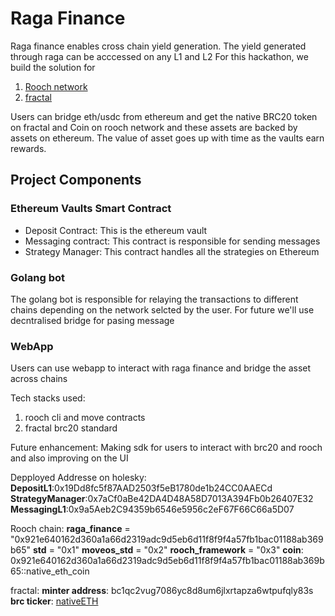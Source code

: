 # Raga Finance
Raga finance enables cross chain yield generation. The yield generated through raga can be acccessed on any L1 and L2
For this hackathon, we build the solution for 
1. [Rooch network]("https://rooch.network/")  
2. [fractal]("https://www.fractalbitcoin.io/")

Users can bridge eth/usdc from ethereum and get the native BRC20 token on fractal and Coin on rooch network and these assets are backed by assets on ethereum. The value of asset goes up with time as the vaults earn rewards.

## Project Components
### Ethereum Vaults Smart Contract
- Deposit Contract: This is the ethereum vault
- Messaging contract: This contract is responsible for sending messages
- Strategy Manager: This contract handles all the strategies on Ethereum
### Golang bot 
The golang bot is responsible for relaying the transactions to different chains depending on the network selcted by the user. For future we'll use decntralised bridge for pasing message
### WebApp 
Users can use webapp to interact with raga finance and bridge the asset across chains


Tech stacks used:
1. rooch cli and move contracts
2. fractal brc20 standard

Future enhancement: Making sdk for users to interact with brc20 and rooch and also improving on the UI


Depployed Addresse on holesky:
**DepositL1**:0x19Dd8fc5f87AAD2503f5eB1780de1b24CC0AAECd
**StrategyManager**:0x7aCf0aBe42DA4D48A58D7013A394Fb0b26407E32
**MessagingL1**:0x9a5Aeb2C94359b6546e5956c2eF67F66C66a5D07

Rooch chain:
**raga_finance** = "0x921e640162d360a1a66d2319adc9d5eb6d11f8f9f4a57fb1bac01188ab369b65"
**std** = "0x1"
**moveos_std** = "0x2"
**rooch_framework** = "0x3"
**coin**: 0x921e640162d360a1a66d2319adc9d5eb6d11f8f9f4a57fb1bac01188ab369b65::native_eth_coin

fractal: 
**minter address**: bc1qc2vug7086yc8d8um6jlxrtapza6wtpufqly83s 
**brc ticker**: [nativeETH](https://fractal-testnet.unisat.io/brc20/nativeETH)

